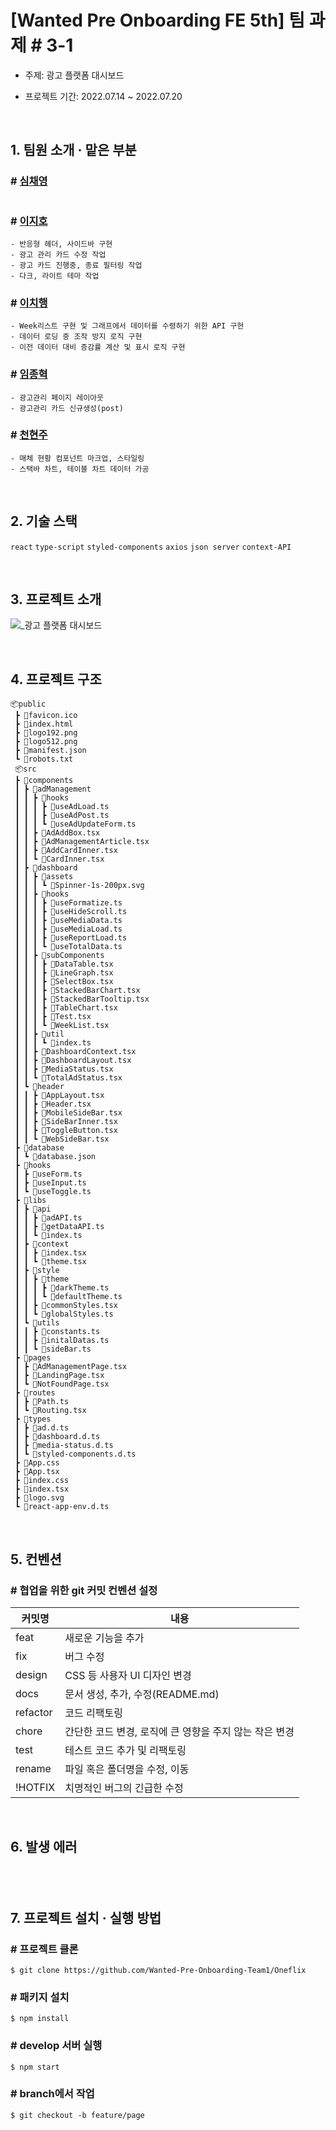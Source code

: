 # [Wanted Pre Onboarding FE 5th] 팀 과제 #  3-1

- 주제: 광고 플랫폼 대시보드

- 프로젝트 기간: 2022.07.14 ~ 2022.07.20

<br />

## **1. 팀원 소개 · 맡은 부분**

### # <a href="https://github.com/chaengs">심채영</a>

```

```

### # <a href="https://github.com/leejiho9898">이지호</a>

```
- 반응형 헤더, 사이드바 구현
- 광고 관리 카드 수정 작업
- 광고 카드 진행중, 종료 필터링 작업
- 다크, 라이트 테마 작업 

```

### # <a href="https://github.com/godcl1623">이치행<a>

```
- Week리스트 구현 및 그래프에서 데이터를 수령하기 위한 API 구현
- 데이터 로딩 중 조작 방지 로직 구현
- 이전 데이터 대비 증감률 계산 및 표시 로직 구현
```

### # <a href="https://github.com/devMarco14">임종혁</a>

```
- 광고관리 페이지 레이아웃
- 광고관리 카드 신규생성(post)
```

### # <a href="https://github.com/HyeonJu-C">천현주</a>

```
- 매체 현황 컴포넌트 마크업, 스타일링
- 스택바 차트, 테이블 차트 데이터 가공 
```

<br />

## **2. 기술 스택**

`react` `type-script` `styled-components` `axios` `json server` `context-API`

<br />

## **3. 프로젝트 소개**

![_광고 플랫폼 대시보드](https://user-images.githubusercontent.com/99126860/179872824-b7efead0-0c26-4b17-99e8-b519423af817.jpg)

<br />

## **4. 프로젝트 구조**

```
📦public
 ┣ 📜favicon.ico
 ┣ 📜index.html
 ┣ 📜logo192.png
 ┣ 📜logo512.png
 ┣ 📜manifest.json
 ┗ 📜robots.txt
 📦src
 ┣ 📂components
 ┃ ┣ 📂adManagement
 ┃ ┃ ┣ 📂hooks
 ┃ ┃ ┃ ┣ 📜useAdLoad.ts
 ┃ ┃ ┃ ┣ 📜useAdPost.ts
 ┃ ┃ ┃ ┗ 📜useAdUpdateForm.ts
 ┃ ┃ ┣ 📜AdAddBox.tsx
 ┃ ┃ ┣ 📜AdManagementArticle.tsx
 ┃ ┃ ┣ 📜AddCardInner.tsx
 ┃ ┃ ┗ 📜CardInner.tsx
 ┃ ┣ 📂dashboard
 ┃ ┃ ┣ 📂assets
 ┃ ┃ ┃ ┗ 📜Spinner-1s-200px.svg
 ┃ ┃ ┣ 📂hooks
 ┃ ┃ ┃ ┣ 📜useFormatize.ts
 ┃ ┃ ┃ ┣ 📜useHideScroll.ts
 ┃ ┃ ┃ ┣ 📜useMediaData.ts
 ┃ ┃ ┃ ┣ 📜useMediaLoad.ts
 ┃ ┃ ┃ ┣ 📜useReportLoad.ts
 ┃ ┃ ┃ ┗ 📜useTotalData.ts
 ┃ ┃ ┣ 📂subComponents
 ┃ ┃ ┃ ┣ 📜DataTable.tsx
 ┃ ┃ ┃ ┣ 📜LineGraph.tsx
 ┃ ┃ ┃ ┣ 📜SelectBox.tsx
 ┃ ┃ ┃ ┣ 📜StackedBarChart.tsx
 ┃ ┃ ┃ ┣ 📜StackedBarTooltip.tsx
 ┃ ┃ ┃ ┣ 📜TableChart.tsx
 ┃ ┃ ┃ ┣ 📜Test.tsx
 ┃ ┃ ┃ ┗ 📜WeekList.tsx
 ┃ ┃ ┣ 📂util
 ┃ ┃ ┃ ┗ 📜index.ts
 ┃ ┃ ┣ 📜DashboardContext.tsx
 ┃ ┃ ┣ 📜DashboardLayout.tsx
 ┃ ┃ ┣ 📜MediaStatus.tsx
 ┃ ┃ ┗ 📜TotalAdStatus.tsx
 ┃ ┗ 📂header
 ┃ ┃ ┣ 📜AppLayout.tsx
 ┃ ┃ ┣ 📜Header.tsx
 ┃ ┃ ┣ 📜MobileSideBar.tsx
 ┃ ┃ ┣ 📜SideBarInner.tsx
 ┃ ┃ ┣ 📜ToggleButton.tsx
 ┃ ┃ ┗ 📜WebSideBar.tsx
 ┣ 📂database
 ┃ ┗ 📜database.json
 ┣ 📂hooks
 ┃ ┣ 📜useForm.ts
 ┃ ┣ 📜useInput.ts
 ┃ ┗ 📜useToggle.ts
 ┣ 📂libs
 ┃ ┣ 📂api
 ┃ ┃ ┣ 📜adAPI.ts
 ┃ ┃ ┣ 📜getDataAPI.ts
 ┃ ┃ ┗ 📜index.ts
 ┃ ┣ 📂context
 ┃ ┃ ┣ 📜index.tsx
 ┃ ┃ ┗ 📜theme.tsx
 ┃ ┣ 📂style
 ┃ ┃ ┣ 📂theme
 ┃ ┃ ┃ ┣ 📜darkTheme.ts
 ┃ ┃ ┃ ┗ 📜defaultTheme.ts
 ┃ ┃ ┣ 📜commonStyles.tsx
 ┃ ┃ ┗ 📜globalStyles.ts
 ┃ ┗ 📂utils
 ┃ ┃ ┣ 📜constants.ts
 ┃ ┃ ┣ 📜initalDatas.ts
 ┃ ┃ ┗ 📜sideBar.ts
 ┣ 📂pages
 ┃ ┣ 📜AdManagementPage.tsx
 ┃ ┣ 📜LandingPage.tsx
 ┃ ┗ 📜NotFoundPage.tsx
 ┣ 📂routes
 ┃ ┣ 📜Path.ts
 ┃ ┗ 📜Routing.tsx
 ┣ 📂types
 ┃ ┣ 📜ad.d.ts
 ┃ ┣ 📜dashboard.d.ts
 ┃ ┣ 📜media-status.d.ts
 ┃ ┗ 📜styled-components.d.ts
 ┣ 📜App.css
 ┣ 📜App.tsx
 ┣ 📜index.css
 ┣ 📜index.tsx
 ┣ 📜logo.svg
 ┗ 📜react-app-env.d.ts
```

<br />

## **5. 컨벤션**

### # 협업을 위한 git 커밋 컨벤션 설정

| 커밋명   | 내용                                                   |
| -------- | ------------------------------------------------------ |
| feat     | 새로운 기능을 추가                                     |
| fix      | 버그 수정                                              |
| design   | CSS 등 사용자 UI 디자인 변경                           |
| docs     | 문서 생성, 추가, 수정(README.md)                       |
| refactor | 코드 리팩토링                                          |
| chore    | 간단한 코드 변경, 로직에 큰 영향을 주지 않는 작은 변경 |
| test     | 테스트 코드 추가 및 리팩토링                           |
| rename   | 파일 혹은 폴더명을 수정, 이동                          |
| !HOTFIX  | 치명적인 버그의 긴급한 수정                            |

<br />

## **6. 발생 에러**

### # 

```
 ```   

<br />

## **7. 프로젝트 설치 · 실행 방법**

### # 프로젝트 클론

```
$ git clone https://github.com/Wanted-Pre-Onboarding-Team1/Oneflix
```

### # 패키지 설치

```
$ npm install
```

### # develop 서버 실행

```
$ npm start
```

### # branch에서 작업

```
$ git checkout -b feature/page
```
